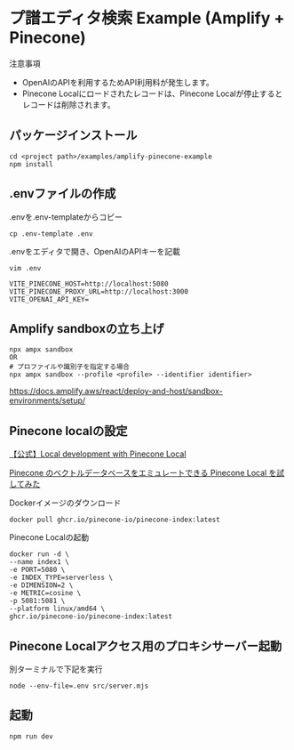 # プ譜エディタ検索 Example (Amplify + Pinecone)

注意事項

- OpenAIのAPIを利用するためAPI利用料が発生します。
- Pinecone Localにロードされたレコードは、Pinecone Localが停止するとレコードは削除されます。

## パッケージインストール

```
cd <project path>/examples/amplify-pinecone-example
npm install
```

## .envファイルの作成

.envを.env-templateからコピー

```
cp .env-template .env
```

.envをエディタで開き、OpenAIのAPIキーを記載

```
vim .env

VITE_PINECONE_HOST=http://localhost:5080
VITE_PINECONE_PROXY_URL=http://localhost:3000
VITE_OPENAI_API_KEY=
```

## Amplify sandboxの立ち上げ

```
npx ampx sandbox
OR
# プロファイルや識別子を指定する場合
npx ampx sandbox --profile <profile> --identifier identifier>
```

https://docs.amplify.aws/react/deploy-and-host/sandbox-environments/setup/

## Pinecone localの設定

[【公式】Local development with Pinecone Local](https://docs.pinecone.io/guides/operations/local-development)

[Pinecone のベクトルデータベースをエミュレートできる Pinecone Local を試してみた](https://dev.classmethod.jp/articles/trying-pinecone-local-vector-database-emulator/)

Dockerイメージのダウンロード

```
docker pull ghcr.io/pinecone-io/pinecone-index:latest
```

Pinecone Localの起動

```
docker run -d \
--name index1 \
-e PORT=5080 \
-e INDEX_TYPE=serverless \
-e DIMENSION=2 \
-e METRIC=cosine \
-p 5081:5081 \
--platform linux/amd64 \
ghcr.io/pinecone-io/pinecone-index:latest
```

## Pinecone Localアクセス用のプロキシサーバー起動

別ターミナルで下記を実行

```
node --env-file=.env src/server.mjs
```

## 起動

```
npm run dev
```
